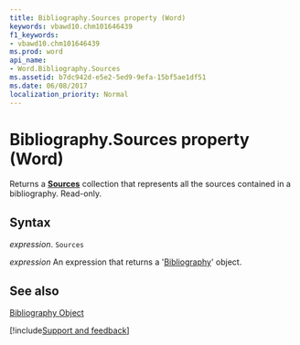 ```yaml
---
title: Bibliography.Sources property (Word)
keywords: vbawd10.chm101646439
f1_keywords:
- vbawd10.chm101646439
ms.prod: word
api_name:
- Word.Bibliography.Sources
ms.assetid: b7dc942d-e5e2-5ed9-9efa-15bf5ae1df51
ms.date: 06/08/2017
localization_priority: Normal
---
```



# Bibliography.Sources property (Word)

Returns a  **[Sources](Word.Sources.md)** collection that represents all the sources contained in a bibliography. Read-only.


## Syntax

_expression_. `Sources`

 _expression_ An expression that returns a '[Bibliography](Word.Bibliography.md)' object.


## See also


[Bibliography Object](Word.Bibliography.md)

[!include[Support and feedback](~/includes/feedback-boilerplate.md)]